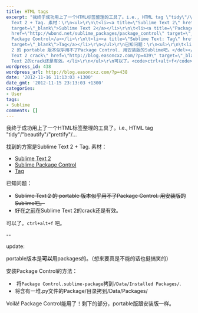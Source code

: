 ```yaml
---
title: HTML tags
excerpt: "我终于成功用上了一个HTML标签整理的工具了。i.e., HTML tag \"tidy\"/\"beautify\"/\"prettify\"/...\r\n\r\n找到的方案是Sublime
  Text 2 + Tag. 素材：\r\n<ul>\r\n\t<li><a title=\"Sublime Text 2\" href=\"http://www.sublimetext.com/2\"
  target=\"_blank\">Sublime Text 2</a></li>\r\n\t<li><a title=\"Package Control\"
  href=\"http://wbond.net/sublime_packages/package_control\" target=\"_blank\">Sublime
  Package Control</a></li>\r\n\t<li><a title=\"Sublime Text: Tag\" href=\"https://github.com/SublimeText/Tag\"
  target=\"_blank\">Tag</a></li>\r\n</ul>\r\n已知问题：\r\n<ul>\r\n\t<li><del>Sublime Text
  2 的 portable 版本似乎用不了Package Control. 用安装版的Sublime吧。</del></li>\r\n\t<li>好在<a title=\"Sublime
  Text 2 crack\" href=\"http://blog.easoncxz.com/?p=439\" target=\"_blank\">之前</a>在Sublime
  Text 2的crack还是有效。</li>\r\n</ul>\r\n可以了。<code>ctrl+alt+f</code> 吧。"
wordpress_id: 438
wordpress_url: http://blog.easoncxz.com/?p=438
date: '2012-11-16 11:13:03 +1300'
date_gmt: '2012-11-15 23:13:03 +1300'
categories:
- User
tags:
- Sublime
comments: []
---
```

<p>我终于成功用上了一个HTML标签整理的工具了。i.e., HTML tag "tidy"/"beautify"/"prettify"/...</p>
<p>找到的方案是Sublime Text 2 + Tag. 素材：</p>
<ul>
<li><a title="Sublime Text 2" href="http://www.sublimetext.com/2" target="_blank">Sublime Text 2</a></li>
<li><a title="Package Control" href="http://wbond.net/sublime_packages/package_control" target="_blank">Sublime Package Control</a></li>
<li><a title="Sublime Text: Tag" href="https://github.com/SublimeText/Tag" target="_blank">Tag</a></li>
</ul>
<p>已知问题：</p>
<ul>
<li><del>Sublime Text 2 的 portable 版本似乎用不了Package Control. 用安装版的Sublime吧。</del></li>
<li>好在<a title="Sublime Text 2 crack" href="http://blog.easoncxz.com/?p=439" target="_blank">之前</a>在Sublime Text 2的crack还是有效。</li>
</ul>
<p>可以了。<code>ctrl+alt+f</code> 吧。<a id="more"></a><a id="more-438"></a></p>
<p>--</p>
<p>update:</p>
<p>portable版本是<strong>可以</strong>用packages的。（想来要真是不能的话也挺搞笑的）</p>
<p>安装Package Control的方法：</p>
<ul>
<li> 将<code>Package Control.sublime-package</code>拷到<code>/Data/Installed Packages/</code>.</li>
<li>将含有一堆.py文件的Package/目录拷到/Data/Packages/</li>
</ul>
<p>Voilà! Package Control能用了！剩下的部分，portable版跟安装版一样。</p>
